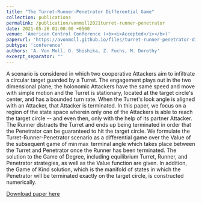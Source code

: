 ```yaml
---
title: "The Turret-Runner-Penetrator Differential Game"
collection: publications
permalink: /publication/vonmoll2021turret-runner-penetrator
date: 2021-05-26 01:00:00 +0500
venue: 'American Control Conference (<b><i>Accepted</i></b>)'
paperurl: 'https://avonmoll.github.io/files/turret-runner-penetrator-differential-game.pdf'
pubtype: 'conference'
authors: 'A. Von Moll, D. Shishika, Z. Fuchs, M. Dorothy'
excerpt_separator: ""
---
```

A scenario is considered in which two cooperative Attackers aim to infiltrate a circular target guarded by a Turret. The engagement plays out in the two dimensional plane; the holonomic Attackers have the same speed and move with simple motion and the Turret is stationary, located at the target circle&apos;s center, and has a bounded turn rate. When the Turret&apos;s look angle is aligned with an Attacker, that Attacker is terminated. In this paper, we focus on a region of the state space wherein only one of the Attackers is able to reach the target circle -- and even then, only with the help of its partner Attacker. The Runner distracts the Turret and ends up being terminated in order that the Penetrator can be guaranteed to hit the target circle. We formulate the Turret-Runner-Penetrator scenario as a differential game over the Value of the subsequent game of $\min\max$ terminal angle which takes place between the Turret and Penetrator once the Runner has been terminated. The solution to the Game of Degree, including equilibrium Turret, Runner, and Penetrator strategies, as well as the Value function are given. In addition, the Game of Kind solution, which is the manifold of states in which the Penetrator will be terminated exactly on the target circle, is constructed numerically.

[Download paper here](https://avonmoll.github.io/files/turret-runner-penetrator-differential-game.pdf)